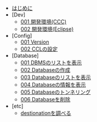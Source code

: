 
* [はじめに](README.md)
* [Dev]
	* [001 開発環境(CCC)](/dev/001_dev_ccc.md)
	* [002 開発環境(Eclipse)](/dev/002_dev_eclipse.md)
* [Config]
	* [001 Version](/config/001_version.md)
	* [002 CCLの設定](/config/002_ccl.md)
* [Database]
	* [001 DBMSのリストを表示](/db/001_dbms.md)
	* [002 Databaseの作成](/db/002_create_db.md)
	* [003 Databaseのリストを表示](/db/003_dbs.md)
	* [004 Databaseの情報を表示](/db/004_db_info.md)
	* [005 Databaseのトンネリング](/db/005_db_tunnel.md)
	* [006 Databaseを削除](/db/006_delete_db.md)
* [etc]
	* [destionationを調べる](destination.md)
